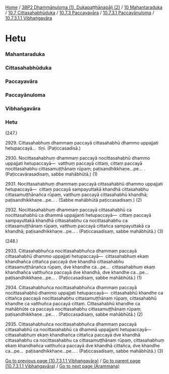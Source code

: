 
[Home](/) / [38P2 Dhammānuloma (1), Dukapaṭṭhānapāḷi (2)](../../../../../../38P2.md) / [10 Mahantaraduka](../../../../../10.md) / [10.7 Cittasahabhūduka](../../../../10.7.md) / [10.7.3 Paccayavāra](../../../10.7.3.md) / [10.7.3.1 Paccayānuloma](../../10.7.3.1.md) / [10.7.3.1.1 Vibhaṅgavāra](../10.7.3.1.1.md)

# Hetu

### Mahantaraduka

### Cittasahabhūduka

### Paccayavāra

### Paccayānuloma

### Vibhaṅgavāra

### Hetu

(247.)

2929\. Cittasahabhuṃ dhammaṃ paccayā cittasahabhū dhammo uppajjati hetupaccayā…  tīṇi. (Paṭiccasadisā.)

2930\. Nocittasahabhuṃ dhammaṃ paccayā nocittasahabhū dhammo uppajjati hetupaccayā—  vatthuṃ paccayā cittaṃ, cittaṃ paccayā nocittasahabhu cittasamuṭṭhānaṃ rūpaṃ; paṭisandhikkhaṇe…pe… . (Paṭiccavārasadisaṃ, sabbe mahābhūtā.) (1)

2931\. Nocittasahabhuṃ dhammaṃ paccayā cittasahabhū dhammo uppajjati hetupaccayā—  cittaṃ paccayā sampayuttakā khandhā cittasahabhu cittasamuṭṭhānañca rūpaṃ, vatthuṃ paccayā cittasahabhū khandhā; paṭisandhikkhaṇe…pe… . (Sabbe mahābhūtā paṭiccasadisaṃ.) (2)

2932\. Nocittasahabhuṃ dhammaṃ paccayā cittasahabhū ca nocittasahabhū ca dhammā uppajjanti hetupaccayā—  cittaṃ paccayā sampayuttakā khandhā cittasahabhu ca nocittasahabhu ca cittasamuṭṭhānaṃ rūpaṃ, vatthuṃ paccayā cittañca sampayuttakā ca khandhā; paṭisandhikkhaṇe…pe… . (Paṭiccasadisaṃ, sabbe mahābhūtā.) (3)

(248.)

2933\. Cittasahabhuñca nocittasahabhuñca dhammaṃ paccayā cittasahabhū dhammo uppajjati hetupaccayā—  cittasahabhuṃ ekaṃ khandhañca cittañca paccayā dve khandhā cittasahabhu cittasamuṭṭhānañca rūpaṃ, dve khandhe ca…pe…  cittasahabhuṃ ekaṃ khandhañca vatthuñca paccayā dve khandhā, dve khandhe ca…pe…  paṭisandhikkhaṇe…pe… . (Paṭiccasadisaṃ, sabbe mahābhūtā.) (1)

2934\. Cittasahabhuñca nocittasahabhuñca dhammaṃ paccayā nocittasahabhū dhammo uppajjati hetupaccayā—  cittasahabhū khandhe ca cittañca paccayā nocittasahabhu cittasamuṭṭhānaṃ rūpaṃ, cittasahabhū khandhe ca vatthuñca paccayā cittaṃ. Cittasahabhū khandhe ca mahābhūte ca paccayā nocittasahabhu cittasamuṭṭhānaṃ rūpaṃ; paṭisandhikkhaṇe…pe… . (Paṭiccasadisaṃ, sabbe mahābhūtā.) (2)

2935\. Cittasahabhuñca nocittasahabhuñca dhammaṃ paccayā cittasahabhū ca nocittasahabhū ca dhammā uppajjanti hetupaccayā—  cittasahabhuṃ ekaṃ khandhañca cittañca paccayā dve khandhā cittasahabhu ca nocittasahabhu ca cittasamuṭṭhānaṃ rūpaṃ, cittasahabhuṃ ekaṃ khandhañca vatthuñca paccayā dve khandhā cittañca, dve khandhe ca…pe…  paṭisandhikkhaṇe…pe… . (Paṭiccasadisaṃ, sabbe mahābhūtā.) (3)

[Go to previous page (10.7.3.1.1 Vibhaṅgavāra)](../10.7.3.1.1.md) / [Go to parent page (10.7.3.1.1 Vibhaṅgavāra)](../10.7.3.1.1.md) / [Go to next page (Ārammaṇa)](Arammana.md)


